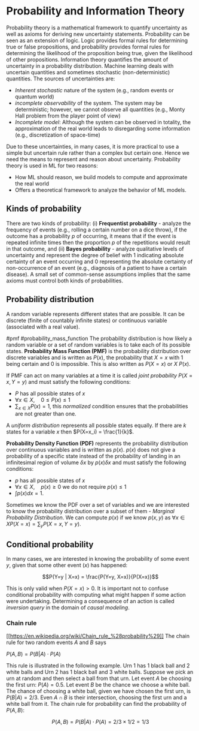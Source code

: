 # Probability and Information Theory
Probability theory is a mathematical framework to quantify uncertainty as well as axioms for deriving new uncertainty statements. Probability can be seen as an extension of logic. Logic provides formal rules for determining true or false propositions, and probability provides formal rules for determining the likelihood of the proposition being true, given the likelihood of other propositions. Information theory quantifies the amount of uncertainty in a probability distribution. Machine learning deals with uncertain quantities and sometimes stochastic (non-deterministic) quantities. The sources of uncertainties are:
- _Inherent stochastic_ nature of the system (e.g., random events or quantum world)
- _incomplete observability_ of the system. The system may be deterministic; however, we cannot observe all quantities (e.g., Monty Hall problem from the player point of view)
- _Incomplete model_: Although the system can be observed in totality, the approximation of the real world leads to disregarding some information (e.g., discretization of space-time)

Due to these uncertainties, in many cases, it is more practical to use a simple but uncertain rule rather than a complex but certain one. Hence we need the means to represent and reason about uncertainty. Probability theory is used in ML for two reasons: 
- How ML should reason, we build models to compute and approximate the real world
- Offers a theoretical framework to analyze the behavior of ML models.


## Kinds of probability
There are two kinds of probability: (i) **Frequentist probability** - analyze the frequency of events (e.g., rolling a certain number on a dice throw), if the outcome has a probability _p_ of occurring, it means that if the event is repeated infinite times then the proportion _p_ of the repetitions would result in that outcome, and (ii) **Bayes probability** - analyze qualitative levels of uncertainty and represent the degree of belief with 1 indicating absolute certainty of an event occurring and 0 representing the absolute certainty of non-occurrence of an event (e.g., diagnosis of a patient to have a certain disease). A small set of common-sense assumptions implies that the same axioms must control both kinds of probabilities. 


## Probability distribution
A random variable represents different states that are possible. It can be discrete (finite of countably infinite states) or continuous variable (associated with a real value).

#pmf #probability_mass_function
The probability distribution is how likely a random variable or a set of random variables is to take each of its possible states. **Probability Mass Function (PMF)** is the probability distribution over discrete variables and is written as $P(x)$, the probability that $X = x$ with 1 being certain and 0 is impossible. This is also written as $P(X=x)$ or $X ~ P(x)$.

If PMF can act on many variables at a time it is called _joint probability_ $P(X=x, Y=y)$ and must satisfy the following conditions:
- $P$ has all possible states of $x$
- $\forall x \in X, \quad 0 \le P(x) \le 1$
- $\sum_{x \in X} P(x) =1$, this _normalized_ condition ensures that the probabilities are not greater than one.


A _uniform distribution_ represents all possible states equally. If there are $k$ states for a variable $x$ then $P(X=x_i) = \frac{1}{k}$.

**Probability Density Function (PDF)** represents the probability distribution over continuous variables and is written as $p(x)$. $p(x)$ does not give a probability of a specific state instead of the probability of landing in an infinitesimal region of volume $\delta x$ by $p(x)\delta x$ and must satisfy the following conditions:
- $p$ has all possible states of $x$
- $\forall x \in X, \quad p(x) \ge 0$ we do not require $p(x) \le 1$
- $\int p(x)dx =1$.

Sometimes we know the PDF over a set of variables and we are interested to know the probability distribution over a subset of them - _Marginal Probability Distribution_. We can compute $p(x)$ if we know $p(x, y)$ as $\forall x \in X P(X=x) = \sum_y P(X=x, Y=y)$.

## Conditional probability
In many cases, we are interested in knowing the probability of some event $y$, given that some other event $(x)$ has happened:

$$P(Y=y | X=x) = \frac{P(Y=y, X=x)}{P(X=x)}$$

This is only valid when $P(X=x) > 0$. It is important not to confuse conditional probability with computing what might happen if some action were undertaking. Determining a consequence of an action is called _inversion query_ in the domain of _causal modeling_.

### Chain rule
[[https://en.wikipedia.org/wiki/Chain_rule_%28probability%29]]
The chain rule for two random events $A$ and $B$  says

$P(A, B) = P(B|A)\cdot P(A)$ 

This rule is illustrated in the following example. Urn 1 has 1 black ball and 2 white balls and Urn 2 has 1 black ball and 3 white balls. Suppose we pick an urn at random and then select a ball from that urn. Let event $A$ be choosing the first urn: $P(A) = 0.5$. Let event $B$ be the chance we choose a white ball. The chance of choosing a white ball, given we have chosen the first urn, is $P(B|A) = 2/3$. Even $A \cap B$ is their intersection, choosing the first urn and a white ball from it. The chain rule for probability can find the probability of $P(A,B)$:

$$P(A, B) = P(B|A) \cdot P(A) = 2/3 \times 1/2 = 1/3$$